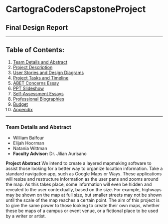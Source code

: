 # CartograCodersCapstoneProject
## Final Design Report

---
## Table of Contents:
1. [Team Details and Abstract](https://github.com/balfouwUC/CartograCodersCapstoneProject/wiki#1-team-details-and-abstract)
2. [Project Description](https://github.com/balfouwUC/CartograCodersCapstoneProject/wiki#2-project-description)
3. [User Stories and Design Diagrams](https://github.com/balfouwUC/CartograCodersCapstoneProject/wiki#3-user-stories-and-design-diagrams)
4. [Project Tasks and Timeline](https://github.com/balfouwUC/CartograCodersCapstoneProject/wiki#4-project-tasks-and-timeline)
5. [ABET Concerns Essay](https://github.com/balfouwUC/CartograCodersCapstoneProject/wiki#5-abet-concerns-essay)
6. [PPT Slideshow](https://github.com/balfouwUC/CartograCodersCapstoneProject/wiki#6-ppt-slideshow)
7. [Self-Assessment Essays](https://github.com/balfouwUC/CartograCodersCapstoneProject/wiki#7-self-assessment-essays)
8. [Professional Biographies](https://github.com/balfouwUC/CartograCodersCapstoneProject/wiki#8-professional-biographies)
9. [Budget](https://github.com/balfouwUC/CartograCodersCapstoneProject/wiki#9-budget)
10. [Appendix](https://github.com/balfouwUC/CartograCodersCapstoneProject/wiki#10-appendix)
---

### Team Details and Abstract
  - William Balfour
  - Elijah Hoorman
  - Natania Wittman
  - **Faculty Advisor:** Dr. Jilian Aurisano
    
**Project Abstract**
We intend to create a layered mapmaking software to assist those looking for a better way to organize location information. 
Take a standard navigation app, such as Google Maps or Ways. These applications will resize and restructure information as the user pans and zooms around the map. 
As this takes place, some information will even be hidden and revealed to the user contextually, based on the size. For example, highways may be shown on the map at full size,
but smaller streets may not be shown until the scale of the map reaches a certain point. The aim of this project is to give the same power to those looking to create 
their own maps, whether these be maps of a campus or event venue, or a fictional place to be used by a writer or artist.


